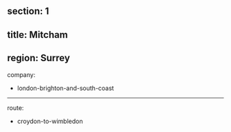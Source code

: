 section: 1
----
title: Mitcham
----
region: Surrey
----
company:
- london-brighton-and-south-coast
----
route:
- croydon-to-wimbledon
